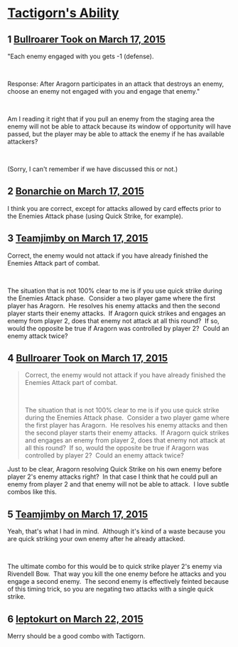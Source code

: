 # [Tactigorn&#039;s Ability](https://community.fantasyflightgames.com/topic/138122-tactigorns-ability/)

## 1 [Bullroarer Took on March 17, 2015](https://community.fantasyflightgames.com/topic/138122-tactigorns-ability/?do=findComment&comment=1493686)

"Each enemy engaged with you gets -1 (defense).

 

Response: After Aragorn participates in an attack that destroys an enemy, choose an enemy not engaged with you and engage that enemy."

 

Am I reading it right that if you pull an enemy from the staging area the enemy will not be able to attack because its window of opportunity will have passed, but the player may be able to attack the enemy if he has available attackers?

 

(Sorry, I can't remember if we have discussed this or not.)

## 2 [Bonarchie on March 17, 2015](https://community.fantasyflightgames.com/topic/138122-tactigorns-ability/?do=findComment&comment=1493697)

I think you are correct, except for attacks allowed by card effects prior to the Enemies Attack phase (using Quick Strike, for example).

## 3 [Teamjimby on March 17, 2015](https://community.fantasyflightgames.com/topic/138122-tactigorns-ability/?do=findComment&comment=1493712)

Correct, the enemy would not attack if you have already finished the Enemies Attack part of combat.

 

The situation that is not 100% clear to me is if you use quick strike during the Enemies Attack phase.  Consider a two player game where the first player has Aragorn.  He resolves his enemy attacks and then the second player starts their enemy attacks.  If Aragorn quick strikes and engages an enemy from player 2, does that enemy not attack at all this round?  If so, would the opposite be true if Aragorn was controlled by player 2?  Could an enemy attack twice?

## 4 [Bullroarer Took on March 17, 2015](https://community.fantasyflightgames.com/topic/138122-tactigorns-ability/?do=findComment&comment=1493736)

> Correct, the enemy would not attack if you have already finished the Enemies Attack part of combat.
> 
>  
> 
> The situation that is not 100% clear to me is if you use quick strike during the Enemies Attack phase.  Consider a two player game where the first player has Aragorn.  He resolves his enemy attacks and then the second player starts their enemy attacks.  If Aragorn quick strikes and engages an enemy from player 2, does that enemy not attack at all this round?  If so, would the opposite be true if Aragorn was controlled by player 2?  Could an enemy attack twice?

Just to be clear, Aragorn resolving Quick Strike on his own enemy before player 2's enemy attacks right?  In that case I think that he could pull an enemy from player 2 and that enemy will not be able to attack.  I love subtle combos like this.

## 5 [Teamjimby on March 17, 2015](https://community.fantasyflightgames.com/topic/138122-tactigorns-ability/?do=findComment&comment=1493758)

Yeah, that's what I had in mind.  Although it's kind of a waste because you are quick striking your own enemy after he already attacked.

 

The ultimate combo for this would be to quick strike player 2's enemy via Rivendell Bow.  That way you kill the one enemy before he attacks and you engage a second enemy.  The second enemy is effectively feinted because of this timing trick, so you are negating two attacks with a single quick strike.

## 6 [leptokurt on March 22, 2015](https://community.fantasyflightgames.com/topic/138122-tactigorns-ability/?do=findComment&comment=1501317)

Merry should be a good combo with Tactigorn.

